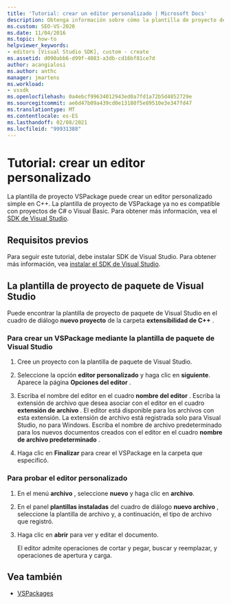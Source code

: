 ```yaml
---
title: 'Tutorial: crear un editor personalizado | Microsoft Docs'
description: Obtenga información sobre cómo la plantilla de proyecto de VSPackage puede crear un editor personalizado simple en C++ mediante este tutorial.
ms.custom: SEO-VS-2020
ms.date: 11/04/2016
ms.topic: how-to
helpviewer_keywords:
- editors [Visual Studio SDK], custom - create
ms.assetid: d090abb6-d99f-4083-a3db-cd16bf81ce7d
author: acangialosi
ms.author: anthc
manager: jmartens
ms.workload:
- vssdk
ms.openlocfilehash: 0a4ebcf99634012943ed0a7fd1a72b5d4852729e
ms.sourcegitcommit: ae6d47b09a439cd0e13180f5e89510e3e347fd47
ms.translationtype: MT
ms.contentlocale: es-ES
ms.lasthandoff: 02/08/2021
ms.locfileid: "99931388"
---
```

# <a name="walkthrough-create-a-custom-editor"></a>Tutorial: crear un editor personalizado
La plantilla de proyecto VSPackage puede crear un editor personalizado simple en C++. La plantilla de proyecto de VSPackage ya no es compatible con proyectos de C# o Visual Basic. Para obtener más información, vea el [SDK de Visual Studio](../extensibility/visual-studio-sdk.md).

## <a name="prerequisites"></a>Requisitos previos
 Para seguir este tutorial, debe instalar SDK de Visual Studio. Para obtener más información, vea [instalar el SDK de Visual Studio](../extensibility/installing-the-visual-studio-sdk.md).

## <a name="the-visual-studio-package-project-template"></a>La plantilla de proyecto de paquete de Visual Studio
 Puede encontrar la plantilla de proyecto de paquete de Visual Studio en el cuadro de diálogo **nuevo proyecto** de la carpeta **extensibilidad de C++** .

### <a name="to-create-a-vspackage-using-the-visual-studio-package-template"></a>Para crear un VSPackage mediante la plantilla de paquete de Visual Studio

1. Cree un proyecto con la plantilla de paquete de Visual Studio.

2. Seleccione la opción **editor personalizado** y haga clic en **siguiente**. Aparece la página **Opciones del editor** .

3. Escriba el nombre del editor en el cuadro **nombre del editor** . Escriba la extensión de archivo que desea asociar con el editor en el cuadro **extensión de archivo** . El editor está disponible para los archivos con esta extensión. La extensión de archivo está registrada solo para Visual Studio, no para Windows. Escriba el nombre de archivo predeterminado para los nuevos documentos creados con el editor en el cuadro **nombre de archivo predeterminado** .

4. Haga clic en **Finalizar** para crear el VSPackage en la carpeta que especificó.

### <a name="to-test-your-custom-editor"></a>Para probar el editor personalizado

1. En el menú **archivo** , seleccione **nuevo** y haga clic en **archivo**.

2. En el panel **plantillas instaladas** del cuadro de diálogo **nuevo archivo** , seleccione la plantilla de archivo y, a continuación, el tipo de archivo que registró.

3. Haga clic en **abrir** para ver y editar el documento.

     El editor admite operaciones de cortar y pegar, buscar y reemplazar, y operaciones de apertura y carga.

## <a name="see-also"></a>Vea también
- [VSPackages](../extensibility/internals/vspackages.md)

